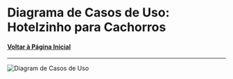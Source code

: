 # Diagrama de Casos de Uso:  Hotelzinho para Cachorros
#### [Voltar à Página Inicial](https://github.com/renathavictor/DogBnb-APS)
---
![Diagram de Casos de Uso](https://i.imgur.com/yg7GKT1.png "Diagrama de Casos de Uso")